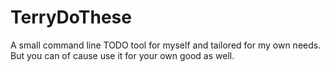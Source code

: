 TerryDoThese
============

A small command line TODO tool for myself and tailored for my own needs. But you can of cause use it for your own good as well. 
